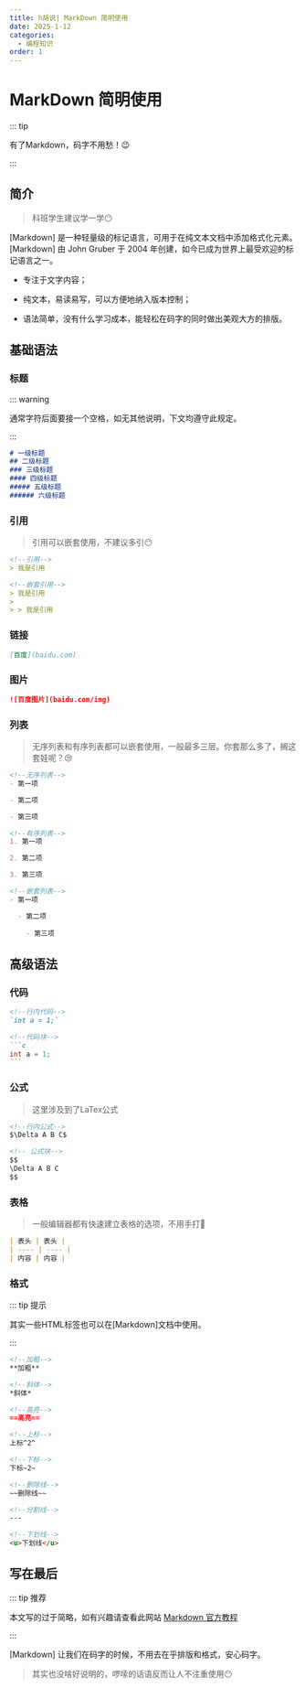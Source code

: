 ```yaml
---
title: h胡说| MarkDown 简明使用
date: 2025-1-12
categories:
  - 编程知识
order: 1
---
```


# MarkDown 简明使用

::: tip

有了Markdown，码字不用愁！😉

:::



## 简介

> 科班学生建议学一学😶

[Markdown] 是一种轻量级的标记语言，可用于在纯文本文档中添加格式化元素。[Markdown] 由 John Gruber 于 2004 年创建，如今已成为世界上最受欢迎的标记语言之一。

- 专注于文字内容；

- 纯文本，易读易写，可以方便地纳入版本控制；

- 语法简单，没有什么学习成本，能轻松在码字的同时做出美观大方的排版。



## 基础语法

### 标题

::: warning

通常字符后面要接一个空格，如无其他说明，下文均遵守此规定。

:::

```markdown
# 一级标题
## 二级标题
### 三级标题
#### 四级标题
##### 五级标题
###### 六级标题
```



### 引用

> 引用可以嵌套使用，不建议多引😶

```markdown
<!--引用-->
> 我是引用

<!--嵌套引用-->
> 我是引用
>
> > 我是引用
```



### 链接

```markdown
[百度](baidu.com)
```



### 图片

```markdown
![百度图片](baidu.com/img)
```



### 列表

> 无序列表和有序列表都可以嵌套使用，一般最多三层。你套那么多了，搁这套娃呢？😒

```markdown
<!--无序列表-->
- 第一项

- 第二项

- 第三项

<!--有序列表-->
1. 第一项

2. 第二项

3. 第三项

<!--嵌套列表-->
- 第一项

  - 第二项
  
    - 第三项
```



## 高级语法

### 代码

~~~markdown
<!--行内代码-->
`int a = 1;`

<!--代码块-->
```c
int a = 1;
```
~~~



### 公式

> 这里涉及到了LaTex公式

```markdown
<!--行内公式-->
$\Delta A B C$

<!-- 公式块-->
$$
\Delta A B C
$$
```



### 表格

> 一般编辑器都有快速建立表格的选项，不用手打🤣

```markdown
| 表头 | 表头 |
| ---- | ---- |
| 内容 | 内容 |
```



### 格式

::: tip 提示

其实一些HTML标签也可以在[Markdown]文档中使用。

:::

```markdown
<!--加粗-->
**加粗**

<!--斜体-->
*斜体*

<!--高亮-->
==高亮==

<!--上标-->
上标^2^

<!--下标-->
下标~2~

<!--删除线-->
~~删除线~~

<!--分割线-->
---

<!--下划线-->
<u>下划线</u>
```

## 写在最后

::: tip 推荐

本文写的过于简略，如有兴趣请查看此网站 [Markdown 官方教程](https://markdown.com.cn/basic-syntax/) 

:::



[Markdown] 让我们在码字的时候，不用去在乎排版和格式，安心码字。

> 其实也没啥好说明的，啰嗦的话语反而让人不注重使用😶
